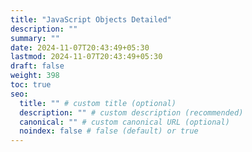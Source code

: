 ```yaml
---
title: "JavaScript Objects Detailed"
description: ""
summary: ""
date: 2024-11-07T20:43:49+05:30
lastmod: 2024-11-07T20:43:49+05:30
draft: false
weight: 398
toc: true
seo:
  title: "" # custom title (optional)
  description: "" # custom description (recommended)
  canonical: "" # custom canonical URL (optional)
  noindex: false # false (default) or true
---
```

